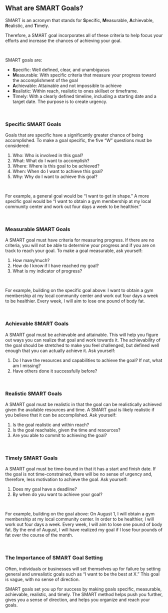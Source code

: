 ## What are SMART Goals?

SMART is an acronym that stands for **S**pecific, **M**easurable, **A**chievable, **R**ealistic, and **T**imely.

Therefore, a SMART goal incorporates all of these criteria to help focus your efforts and increase the chances of achieving your goal.

 
 

SMART goals are:

  * **S**pecific: Well defined, clear, and unambiguous
  * **M**easurable: With specific criteria that measure your progress toward the accomplishment of the goal
  * **A**chievable: Attainable and not impossible to achieve
  * **R**ealistic: Within reach, realistic to ones skillset or timeframe.
  * **T**imely: With a clearly defined timeline, including a starting date and a target date. The purpose is to create urgency.

 

### Specific SMART Goals

Goals that are specific have a significantly greater chance of being accomplished. To make a goal specific, the five “W” questions must be considered:

  1. Who: Who is involved in this goal?
  2. What: What do I want to accomplish?
  3. Where: Where is this goal to be achieved?
  4. When: When do I want to achieve this goal?
  5. Why: Why do I want to achieve this goal?

 

For example, a general goal would be “I want to get in shape.” A more specific goal would be “I want to obtain a gym membership at my local community center and work out four days a week to be healthier.”

 

### Measurable SMART Goals

A SMART goal must have criteria for measuring progress. If there are no criteria, you will not be able to determine your progress and if you are on track to reach your goal. To make a goal measurable, ask yourself:

  1. How many/much?
  2. How do I know if I have reached my goal?
  3. What is my indicator of progress?

 

For example, building on the specific goal above: I want to obtain a gym membership at my local community center and work out four days a week to be healthier. Every week, I will aim to lose one pound of body fat.

 

### Achievable SMART Goals

A SMART goal must be achievable and attainable. This will help you figure out ways you can realize that goal and work towards it. The achievability of the goal should be stretched to make you feel challenged, but defined well enough that you can actually achieve it. Ask yourself:

  1. Do I have the resources and capabilities to achieve the goal? If not, what am I missing?
  2. Have others done it successfully before?

 

### Realistic SMART Goals

A SMART goal must be realistic in that the goal can be realistically achieved given the available resources and time. A SMART goal is likely realistic if you believe that it can be accomplished. Ask yourself:

  1. Is the goal realistic and within reach?
  2. Is the goal reachable, given the time and resources?
  3. Are you able to commit to achieving the goal?

 

### Timely SMART Goals

A SMART goal must be time-bound in that it has a start and finish date. If the goal is not time-constrained, there will be no sense of urgency and, therefore, less motivation to achieve the goal. Ask yourself:

  1. Does my goal have a deadline?
  2. By when do you want to achieve your goal?

 

For example, building on the goal above: On August 1, I will obtain a gym membership at my local community center. In order to be healthier, I will work out four days a week. Every week, I will aim to lose one pound of body fat. By the end of August, I will have realized my goal if I lose four pounds of fat over the course of the month.

 

### The Importance of SMART Goal Setting

Often, individuals or businesses will set themselves up for failure by setting general and unrealistic goals such as “I want to be the best at X.” This goal is vague, with no sense of direction.

SMART goals set you up for success by making goals specific, measurable, achievable, realistic, and timely. The SMART method helps push you further, gives you a sense of direction, and helps you organize and reach your goals.
